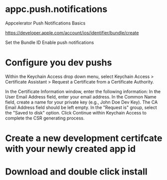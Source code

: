 # appc.push.notifications
Appcelerator Push Notifications Basics

https://developer.apple.com/account/ios/identifier/bundle/create

Set the Bundle ID
Enable push notifications

# Configure you dev pushs
Within the Keychain Access drop down menu, select Keychain Access > Certificate Assistant > Request a Certificate from a Certificate Authority.

In the Certificate Information window, enter the following information:
In the User Email Address field, enter your email address.
In the Common Name field, create a name for your private key (e.g., John Doe Dev Key).
The CA Email Address field should be left empty.
In the "Request is" group, select the "Saved to disk" option.
Click Continue within Keychain Access to complete the CSR generating process.

# Create a new development certifcate with your newly created app id
# Download and double click install

